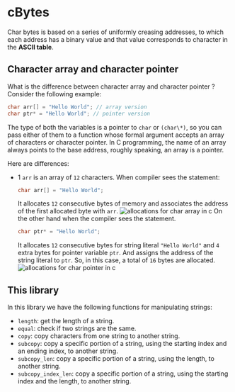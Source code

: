 # cBytes

Char bytes is based on a series of uniformly creasing addresses, to which each address has a binary value and that value corresponds to character in the **ASCII table**.


## Character array and character pointer 

What is the difference between character array and character pointer ? </br>
Consider the following example:

```c
char arr[] = "Hello World"; // array version
char ptr* = "Hello World"; // pointer version
```
The type of both the variables is a pointer to `char` or `(char\*)`, so you can pass either of them to a function whose formal argument accepts an array of characters or character pointer. In C programming, the name of an array always points to the base address, roughly speaking, an array is a pointer.

Here are differences:
- 1 `arr` is an array of `12` characters. When compiler sees the statement:
    ```c
    char arr[] = "Hello World";
    ```
    It allocates `12` consecutive bytes of memory and associates the address of the first allocated byte with `arr`.
    ![allocations for char array in c](https://overiq.com/media/uploads/character-array-in-memory-1504599203175.png)
    On the other hand when the compiler sees the statement.
    ```c
    char ptr* = "Hello World";
    ```
    It allocates `12` consecutive bytes for string literal `"Hello World"` and `4` extra bytes for pointer variable `ptr`. And assigns the address of the string literal to `ptr`. So, in this case, a total of `16` bytes are allocated.
    ![allocations for char pointer in c](https://overiq.com/media/uploads/2020/07/26/character-pointer-and-string-literal-1504599248003.png)

## This library

In this library we have the following functions for manipulating strings:
- `length`: get the length of a string.
- `equal`: check if two strings are the same.
- `copy`: copy characters from one string to another string.
- `subcopy`: copy a specific portion of a string, using the starting index and an ending index, to another string.
- `subcopy_len`: copy a specific portion of a string, using the length, to another string.
- `subcopy_index_len`: copy a specific portion of a string, using the starting index and the length, to another string.